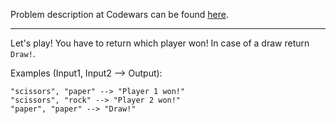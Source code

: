 Problem description at Codewars can be found
[here](https://www.codewars.com/kata/5672a98bdbdd995fad00000f/train/python).

-------------

Let's play! You have to return which player won! In case of a draw return `Draw!`.
<br>

Examples (Input1, Input2 --> Output):
```
"scissors", "paper" --> "Player 1 won!"
"scissors", "rock" --> "Player 2 won!"
"paper", "paper" --> "Draw!"
```

